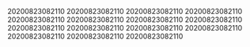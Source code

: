20200823082110
20200823082110
20200823082110
20200823082110
20200823082110
20200823082110
20200823082110
20200823082110
20200823082110
20200823082110
20200823082110
20200823082110
20200823082110
20200823082110
20200823082110
